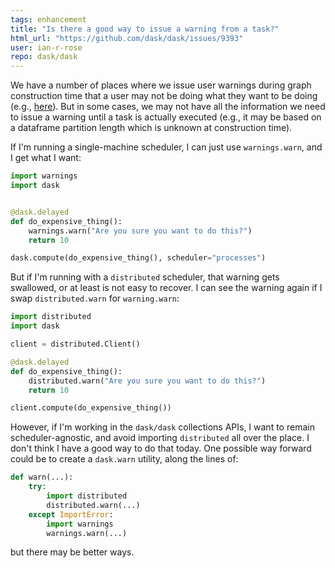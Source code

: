 ```yaml
---
tags: enhancement
title: "Is there a good way to issue a warning from a task?"
html_url: "https://github.com/dask/dask/issues/9393"
user: ian-r-rose
repo: dask/dask
---
```


We have a number of places where we issue user warnings during graph construction time that a user may not be doing what they want to be doing (e.g., [here](https://github.com/dask/dask/blob/785c8456ea2f62e41b0110b07e883eea42f969d2/dask/array/reshape.py#L261-L272)). But in some cases, we may not have all the information we need to issue a warning until a task is actually executed (e.g., it may be based on a dataframe partition length which is unknown at construction time).

If I'm running a single-machine scheduler, I can just use `warnings.warn`, and I get what I want:
```python
import warnings
import dask


@dask.delayed
def do_expensive_thing():
    warnings.warn("Are you sure you want to do this?")
    return 10

dask.compute(do_expensive_thing(), scheduler="processes")
```

But if I'm running with a `distributed` scheduler, that warning gets swallowed, or at least is not easy to recover. I can see the warning again if I swap `distributed.warn` for `warning.warn`:

```python
import distributed
import dask

client = distributed.Client()

@dask.delayed
def do_expensive_thing():
    distributed.warn("Are you sure you want to do this?")
    return 10

client.compute(do_expensive_thing())
```

However, if I'm working in the `dask/dask` collections APIs, I want to remain scheduler-agnostic, and avoid importing `distributed` all over the place. I don't think I have a good way to do that today. One possible way forward could be to create a `dask.warn` utility, along the lines of:

```python
def warn(...):
    try:
        import distributed
        distributed.warn(...)
    except ImportError:
        import warnings
        warnings.warn(...)
```

but there may be better ways.